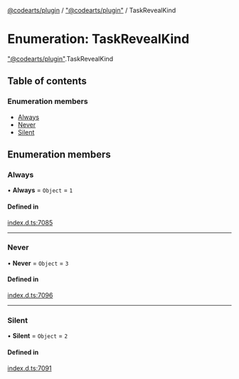 [@codearts/plugin](../README.md) / ["@codearts/plugin"](../modules/_codearts_plugin_.md) / TaskRevealKind

# Enumeration: TaskRevealKind

["@codearts/plugin"](../modules/_codearts_plugin_.md).TaskRevealKind

## Table of contents

### Enumeration members

- [Always](codearts_plugin_.TaskRevealKind.md#always)
- [Never](codearts_plugin_.TaskRevealKind.md#never)
- [Silent](codearts_plugin_.TaskRevealKind.md#silent)

## Enumeration members

### Always

• **Always** = `Object` = `1`

#### Defined in

[index.d.ts:7085](https://github.com/huaweicloud/cloudide-plugin-api/blob/84e382d/index.d.ts#L7085)

___

### Never

• **Never** = `Object` = `3`

#### Defined in

[index.d.ts:7096](https://github.com/huaweicloud/cloudide-plugin-api/blob/84e382d/index.d.ts#L7096)

___

### Silent

• **Silent** = `Object` = `2`

#### Defined in

[index.d.ts:7091](https://github.com/huaweicloud/cloudide-plugin-api/blob/84e382d/index.d.ts#L7091)
